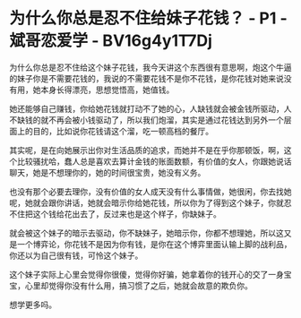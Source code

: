 # 为什么你总是忍不住给妹子花钱？ - P1 - 斌哥恋爱学 - BV16g4y1T7Dj

为什么你总是忍不住给这个妹子花钱，我今天讲这个东西很有意思啊，炮这个牛逼的妹子你是不需要花钱的，我说的不需要花钱不是你不花钱，是你花钱对她来说没有用，她本身长得漂亮，思想觉悟高，她值钱。

她还能够自己赚钱，你给她花钱就打动不了她的心，人缺钱就会被金钱所驱动，人不缺钱的就不再会被小钱驱动了，所以我们炮溜，其实是通过花钱达到另外一个层面上的目的，比如说你花钱请这个溜，吃一顿高档的餐厅。

其实呢，是在向她展示出你对生活品质的追求，而她并不是在乎你那顿饭，啊，这个比较骚扰哈，蠢人总是喜欢去算计金钱的账面数额，有价值的女人，你跟她说话聊天，她是不想理你的，她的时间很宝贵，她没有义务。

也没有那个必要去理你，没有价值的女人成天没有什么事情做，她很闲，你去找她呢，她就会跟你讲话，她就会暗示你给她花钱，所以你为了得到这个妹子，你就忍不住把这个钱给花出去了，反过来也是这个样子，你缺妹子。

就会被这个妹子的暗示去驱动，你不缺妹子，她暗示你，你都不想理她，所以这又是一个博弈论，你花钱不是因为你有钱，是你在这个博弈里面认输上脚的战利品，你还以为自己很有钱，可怜这个妹子。

这个妹子实际上心里会觉得你很傻，觉得你好骗，她拿着你的钱开心的交了一身宝宝，心里却觉得你没有什么用，搞习惯了之后，她就会故意的欺负你。

想学更多吗。